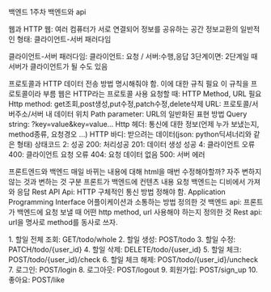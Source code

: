 백엔드 1주차
백엔드와 api

웹과 HTTP
웹: 여러 컴퓨터가 서로 연결되어 정보를 공유하는 공간
정보교환의 일반적인 형태: 클라이언트-서버 패러다임

클라이언트-서버 패러다임: 클라이언트: 요청 / 서버:수행,응답
3단계이면: 2단계일 때 서버가 클라이언트가 될 수도 있음

프로토콜과 HTTP
    데이터 전송 방법 명시해줘야 함. 이에 대한 규칙 필요
    이 규칙을 프로토콜이라 부름
    웹은 HTTP라는 프로토콜 사용
    요청할 때: HTTP Method, URL 필요
    Http method: get조회,post생성,put수정,patch수정,delete삭제
    URL: 프로토콜/서버주소/서버 내 데이터 위치
        Path parameter: URL의 일반화된 표현 방법
        Query string: ?key=value&key=value…
    Http 헤더: 통신에 대한 정보(언제 누가 보냈는지, method종류, 요청경오 …)
    HTTP 바디: 받으려는 데이터(json: python딕셔너리와 같은 형태)
    상태코드
      2: 성공
        200: 처리성공
        201: 데이터 생성 성공
      4: 클라이언트 오류
        400: 클라이언트 요청 오류
        404: 요청 데이터 없음
        500: 서버 에러

프론트엔드와 백엔드
    매일 바뀌는 내용에 대해 html을 매번 수정해야할까?
    자주 변하지 않는 것과 변하는 것 구분
    프론트가 백엔드에 컨텐츠 내용 요청
    백엔드는 디비에서 가져와 응답
Rest API
    Api: HTTP 구체적인 통신 방법 정해야 함.
        Application Programming Interface
        어플이케이션과 소통하는 방법 정의한 것
        백엔드 api: 프론트가 백엔드에 요청 보낼 때 어떤 http method, url 사용해야 하는지 정의한 것
    Rest api: url을 명사로 method를 동사로 쓰자.
    
<Task>
1. 할일 전체 조회: GET/todo/whole
2. 할일 생성: POST/todo
3. 할일 수정: PATCH/todo/{user_id}
4. 할일 삭제: DELETE/todo/{user_id}
5. 할일 체크: POST/todo/{user_id}/check
6. 할일 체크 해제: POST/todo/{user_id}/uncheck
7. 로그인: POST/login
8. 로그아웃: POST/logout
9. 회원가입: POST/sign_up
10. 좋아요: POST/like